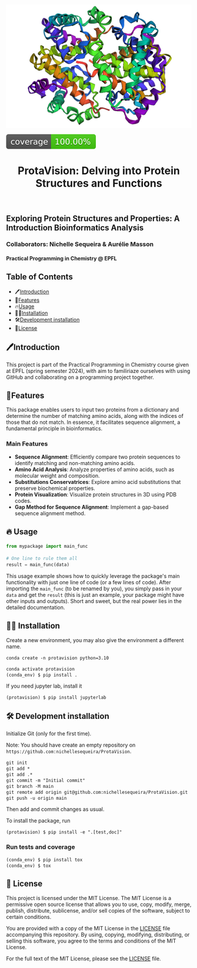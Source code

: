 ![Project Logo](assets/banner.png)

![Coverage Status](assets/coverage-badge.svg)

<h1 align="center">
ProtaVision: Delving into Protein Structures and Functions
</h1>

<br>

## Exploring Protein Structures and Properties: A Introduction Bioinformatics Analysis
### Collaborators: Nichelle Sequeira & Aurélie Masson
#### Practical Programming in Chemistry @ EPFL

## Table of Contents

- 🖊️[Introduction](#introduction)
- 🎨[Features](#features)
- 🔥[Usage](#usage)
- 👩‍💻[Installation](#installation)
- 🛠️[Development installation](#development_installation)
- 📜[License](#license)

## 🖊️Introduction

This project is part of the Practical Programming in Chemistry course given at EPFL (spring semester 2024), with aim to familiriaze ourselves with using GitHub and collaborating on a programming project together.

## 🎨Features

This package enables users to input two proteins from a dictionary and determine the number of matching amino acids, along with the indices of those that do not match. In essence, it facilitates sequence alignment, a fundamental principle in bioinformatics. 
### Main Features

- **Sequence Alignment**: Efficiently compare two protein sequences to identify matching and non-matching amino acids.
- **Amino Acid Analysis**: Analyze properties of amino acids, such as molecular weight and composition.
- **Substitutions Conservatrices**: Explore amino acid substitutions that preserve biochemical properties.
- **Protein Visualization**: Visualize protein structures in 3D using PDB codes.
- **Gap Method for Sequence Alignment**: Implement a gap-based sequence alignment method.

## 🔥 Usage

```python
from mypackage import main_func

# One line to rule them all
result = main_func(data)
```

This usage example shows how to quickly leverage the package's main functionality with just one line of code (or a few lines of code). 
After importing the `main_func` (to be renamed by you), you simply pass in your `data` and get the `result` (this is just an example, your package might have other inputs and outputs). 
Short and sweet, but the real power lies in the detailed documentation.

## 👩‍💻 Installation

Create a new environment, you may also give the environment a different name. 

```
conda create -n protavision python=3.10 
```

```
conda activate protavision
(conda_env) $ pip install .
```

If you need jupyter lab, install it 

```
(protavision) $ pip install jupyterlab
```


## 🛠️ Development installation

Initialize Git (only for the first time). 

Note: You should have create an empty repository on `https://github.com:nichellesequeira/ProtaVision`.

```
git init
git add * 
git add .*
git commit -m "Initial commit" 
git branch -M main
git remote add origin git@github.com:nichellesequeira/ProtaVision.git 
git push -u origin main
```

Then add and commit changes as usual. 

To install the package, run

```
(protavision) $ pip install -e ".[test,doc]"
```

### Run tests and coverage

```
(conda_env) $ pip install tox
(conda_env) $ tox
```

## 📜 License
This project is licensed under the MIT License. The MIT License is a permissive open source license that allows you to use, copy, modify, merge, publish, distribute, sublicense, and/or sell copies of the software, subject to certain conditions.

You are provided with a copy of the MIT License in the [LICENSE](LICENSE) file accompanying this repository. By using, copying, modifying, distributing, or selling this software, you agree to the terms and conditions of the MIT License.

For the full text of the MIT License, please see the [LICENSE](LICENSE) file.

